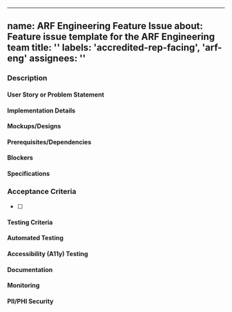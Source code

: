 ---
name: ARF Engineering Feature Issue
about: Feature issue template for the ARF Engineering team
title: ''
labels: 'accredited-rep-facing', 'arf-eng'
assignees: ''
--

### Description

#### User Story or Problem Statement
<!-- Outline the user story or the problem being addressed -->

#### Implementation Details
<!-- Describe how the feature or solution should be implemented -->

#### Mockups/Designs
<!-- Include any available mockups or design elements -->

#### Prerequisites/Dependencies
<!-- List any prerequisites or dependencies -->

#### Blockers
<!-- Identify any potential obstacles -->

#### Specifications
<!-- Detail the technical specifications required -->

### Acceptance Criteria
<!-- Specify criteria for ticket completion -->
- [ ]

#### Testing Criteria
<!-- Outline the testing criteria (to be defined by the engineering team) -->

#### Automated Testing
<!-- Indicate the requirement for automated testing beyond unit tests -->

#### Accessibility (A11y) Testing 
<!-- Confirm that accessibility testing is completed -->

#### Documentation
<!-- Ensure relevant documentation is created or updated -->

#### Monitoring
<!-- Implement monitoring where appropriate (to be defined by the engineering team) -->

#### PII/PHI Security
<!-- Verify that personally identifiable information/protected health information is secure -->
